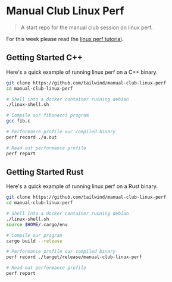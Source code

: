 # Manual Club Linux Perf

> A start repo for the manual club session on linux perf.

For this week please read the [linux perf tutorial](https://perf.wiki.kernel.org/index.php/Tutorial).

## Getting Started C++

Here's a quick example of running linux perf on a C++ binary.

```sh
git clone https://github.com/tailwind/manual-club-linux-perf
cd manual-club-linux-perf

# Shell into a docker container running debian
./linux-shell.sh

# Compile our fibonacci program
gcc fib.c

# Performance profile our compiled binary
perf record ./a.out

# Read out performance profile
perf report
```

## Getting Started Rust

Here's a quick example of running linux perf on a Rust binary.

```sh
git clone https://github.com/tailwind/manual-club-linux-perf
cd manual-club-linux-perf

# Shell into a docker container running debian
./linux-shell.sh
source $HOME/.cargo/env

# Compile our program
cargo build --release

# Performance profile our compiled binary
perf record ./target/release/manual-club-linux-perf

# Read out performance profile
perf report
```
